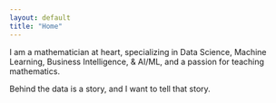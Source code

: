 ```yaml
---
layout: default
title: "Home"
---
```


I am a mathematician at heart,  specializing in Data Science, Machine Learning, Business Intelligence, & AI/ML, and a passion for teaching mathematics. 

Behind the data is a story, and I want to tell that story.

